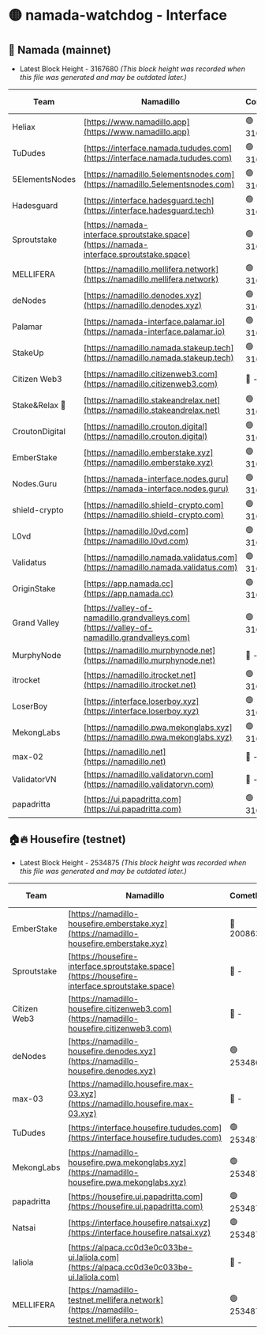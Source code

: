 # 🟡 namada-watchdog - Interface

## 🚀 Namada (mainnet)
- Latest Block Height - 3167680 *(This block height was recorded when this file was generated and may be outdated later.)*

| Team | Namadillo | CometBFT | Indexer | MASP Indexer |
|-|-|-|-|-|
| Heliax | [https://www.namadillo.app](https://www.namadillo.app) | 🟢 3167657 | 🟢 3167657 | 🟢 3167657 |
| TuDudes | [https://interface.namada.tududes.com](https://interface.namada.tududes.com) | 🟢 3167657 | 🟢 3167657 | 🟢 3167657 |
| 5ElementsNodes | [https://namadillo.5elementsnodes.com](https://namadillo.5elementsnodes.com) | 🟢 3167658 | 🟢 3167657 | 🟢 3167657 |
| Hadesguard | [https://interface.hadesguard.tech](https://interface.hadesguard.tech) | 🟢 3167658 | 🟢 3167658 | 🟢 3167658 |
| Sproutstake | [https://namada-interface.sproutstake.space](https://namada-interface.sproutstake.space) | 🟢 3167659 | 🟢 3167659 | 🟢 3167659 |
| MELLIFERA | [https://namadillo.mellifera.network](https://namadillo.mellifera.network) | 🟢 3167660 | 🟢 3167660 | 🟢 3167660 |
| deNodes | [https://namadillo.denodes.xyz](https://namadillo.denodes.xyz) | 🟢 3167661 | 🟢 3167661 | 🟢 3167660 |
| Palamar | [https://namada-interface.palamar.io](https://namada-interface.palamar.io) | 🟢 3167661 | 🟢 3167661 | 🟢 3167661 |
| StakeUp | [https://namadillo.namada.stakeup.tech](https://namadillo.namada.stakeup.tech) | 🟢 3167662 | 🟢 3167662 | 🟢 3167662 |
| Citizen Web3 | [https://namadillo.citizenweb3.com](https://namadillo.citizenweb3.com) | 🔴 - | 🟢 3167659 | 🟢 3167660 |
| Stake&Relax 🦥 | [https://namadillo.stakeandrelax.net](https://namadillo.stakeandrelax.net) | 🟢 3167666 | 🟢 3167666 | 🟢 3167666 |
| CroutonDigital | [https://namadillo.crouton.digital](https://namadillo.crouton.digital) | 🟢 3167667 | 🟢 3167667 | 🟢 3167667 |
| EmberStake | [https://namadillo.emberstake.xyz](https://namadillo.emberstake.xyz) | 🟢 3167668 | 🟢 3167668 | 🟢 3167668 |
| Nodes.Guru | [https://namada-interface.nodes.guru](https://namada-interface.nodes.guru) | 🟢 3167668 | 🟢 3167668 | 🟢 3167668 |
| shield-crypto | [https://namadillo.shield-crypto.com](https://namadillo.shield-crypto.com) | 🟢 3167598 | 🟡 3167530 | 🟢 3167595 |
| L0vd | [https://namadillo.l0vd.com](https://namadillo.l0vd.com) | 🟢 3167670 | 🟢 3167648 | 🟢 3167670 |
| Validatus | [https://namadillo.namada.validatus.com](https://namadillo.namada.validatus.com) | 🟢 3167671 | 🟢 3167670 | 🟢 3167671 |
| OriginStake | [https://app.namada.cc](https://app.namada.cc) | 🟢 3167671 | 🟢 3167671 | 🟢 3167671 |
| Grand Valley | [https://valley-of-namadillo.grandvalleys.com](https://valley-of-namadillo.grandvalleys.com) | 🟢 3167672 | 🟢 3167671 | 🟢 3167672 |
| MurphyNode | [https://namadillo.murphynode.net](https://namadillo.murphynode.net) | 🔴 - | 🔴 - | 🔴 - |
| itrocket | [https://namadillo.itrocket.net](https://namadillo.itrocket.net) | 🟢 3167674 | 🟢 3167674 | 🟢 3167674 |
| LoserBoy | [https://interface.loserboy.xyz](https://interface.loserboy.xyz) | 🟢 3167674 | 🟢 3167674 | 🟢 3167674 |
| MekongLabs | [https://namadillo.pwa.mekonglabs.xyz](https://namadillo.pwa.mekonglabs.xyz) | 🟢 3167675 | 🟢 3167675 | 🟢 3167675 |
| max-02 | [https://namadillo.net](https://namadillo.net) | 🔴 - | 🔴 - | 🔴 - |
| ValidatorVN | [https://namadillo.validatorvn.com](https://namadillo.validatorvn.com) | 🔴 - | 🔴 - | 🔴 - |
| papadritta | [https://ui.papadritta.com](https://ui.papadritta.com) | 🟢 3167680 | 🟢 3167679 | 🟢 3167680 |

## 🏠🔥 Housefire (testnet)
- Latest Block Height - 2534875 *(This block height was recorded when this file was generated and may be outdated later.)*

| Team | Namadillo | CometBFT | Indexer | MASP Indexer |
|-|-|-|-|-|
| EmberStake | [https://namadillo-housefire.emberstake.xyz](https://namadillo-housefire.emberstake.xyz) | 🔴 2008636 | 🔴 - | 🔴 - |
| Sproutstake | [https://housefire-interface.sproutstake.space](https://housefire-interface.sproutstake.space) | 🔴 - | 🔴 - | 🔴 - |
| Citizen Web3 | [https://namadillo-housefire.citizenweb3.com](https://namadillo-housefire.citizenweb3.com) | 🔴 - | 🔴 - | 🔴 - |
| deNodes | [https://namadillo-housefire.denodes.xyz](https://namadillo-housefire.denodes.xyz) | 🟢 2534863 | 🟢 2534863 | 🟢 2534863 |
| max-03 | [https://namadillo.housefire.max-03.xyz](https://namadillo.housefire.max-03.xyz) | 🔴 - | 🔴 - | 🔴 - |
| TuDudes | [https://interface.housefire.tududes.com](https://interface.housefire.tududes.com) | 🟢 2534872 | 🟢 2534872 | 🟢 2534872 |
| MekongLabs | [https://namadillo-housefire.pwa.mekonglabs.xyz](https://namadillo-housefire.pwa.mekonglabs.xyz) | 🟢 2534872 | 🟢 2534872 | 🟢 2534872 |
| papadritta | [https://housefire.ui.papadritta.com](https://housefire.ui.papadritta.com) | 🟢 2534872 | 🟢 2534872 | 🟢 2534872 |
| Natsai | [https://interface.housefire.natsai.xyz](https://interface.housefire.natsai.xyz) | 🟢 2534873 | 🟢 2534873 | 🟢 2534873 |
| laliola | [https://alpaca.cc0d3e0c033be-ui.laliola.com](https://alpaca.cc0d3e0c033be-ui.laliola.com) | 🔴 - | 🔴 - | 🔴 - |
| MELLIFERA | [https://namadillo-testnet.mellifera.network](https://namadillo-testnet.mellifera.network) | 🟢 2534875 | 🟢 2534875 | 🟢 2534875 |

